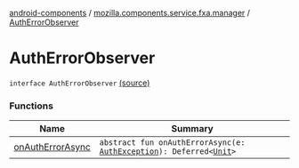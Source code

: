 [android-components](../../index.md) / [mozilla.components.service.fxa.manager](../index.md) / [AuthErrorObserver](./index.md)

# AuthErrorObserver

`interface AuthErrorObserver` [(source)](https://github.com/mozilla-mobile/android-components/blob/master/components/service/firefox-accounts/src/main/java/mozilla/components/service/fxa/manager/FxaAccountManager.kt#L63)

### Functions

| Name | Summary |
|---|---|
| [onAuthErrorAsync](on-auth-error-async.md) | `abstract fun onAuthErrorAsync(e: `[`AuthException`](../../mozilla.components.concept.sync/-auth-exception/index.md)`): Deferred<`[`Unit`](https://kotlinlang.org/api/latest/jvm/stdlib/kotlin/-unit/index.html)`>` |
